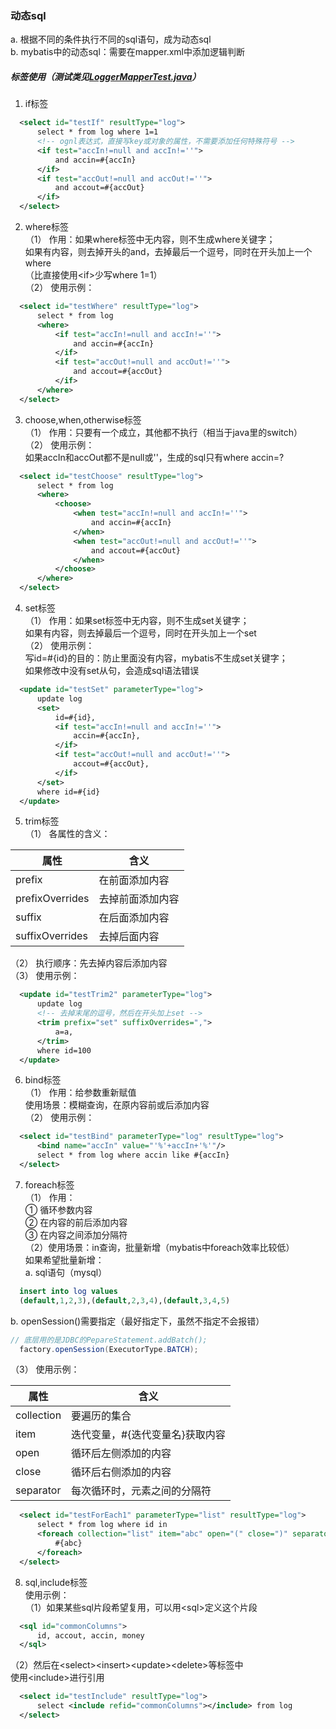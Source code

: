 ### 动态sql
a. 根据不同的条件执行不同的sql语句，成为动态sql  
b. mybatis中的动态sql：需要在mapper.xml中添加逻辑判断  

##### 标签使用（测试类见[LoggerMapperTest.java](https://github.com/HelloKittycoder/JavaWebLearning/blob/master/FrameworkPre/mybatis-study/mybatis07/src/test/java/com/bjsxt/mapper/LoggerMapperTest.java)）
1. if标签  
  ```xml
    <select id="testIf" resultType="log">
        select * from log where 1=1
        <!-- ognl表达式，直接写key或对象的属性，不需要添加任何特殊符号 -->
        <if test="accIn!=null and accIn!=''">
            and accin=#{accIn}
        </if>
        <if test="accOut!=null and accOut!=''">
            and accout=#{accOut}
        </if>
    </select>
  ```
2. where标签  
（1） 作用：如果where标签中无内容，则不生成where关键字；  
如果有内容，则去掉开头的and，去掉最后一个逗号，同时在开头加上一个where  
（比直接使用&lt;if&gt;少写where 1=1）  
（2） 使用示例：  
  ```xml
    <select id="testWhere" resultType="log">
        select * from log
        <where>
            <if test="accIn!=null and accIn!=''">
                and accin=#{accIn}
            </if>
            <if test="accOut!=null and accOut!=''">
                and accout=#{accOut}
            </if>
        </where>
    </select>
  ```
3. choose,when,otherwise标签  
（1） 作用：只要有一个成立，其他都不执行（相当于java里的switch）  
（2） 使用示例：  
如果accIn和accOut都不是null或''，生成的sql只有where accin=?
  ```xml
    <select id="testChoose" resultType="log">
        select * from log
        <where>
            <choose>
                <when test="accIn!=null and accIn!=''">
                    and accin=#{accIn}
                </when>
                <when test="accOut!=null and accOut!=''">
                    and accout=#{accOut}
                </when>
            </choose>
        </where>
    </select>
  ```
4. set标签  
（1） 作用：如果set标签中无内容，则不生成set关键字；  
如果有内容，则去掉最后一个逗号，同时在开头加上一个set  
（2） 使用示例：  
写id=#{id}的目的：防止<set>里面没有内容，mybatis不生成set关键字；  
如果修改中没有set从句，会造成sql语法错误
  ```xml
    <update id="testSet" parameterType="log">
        update log
        <set>
            id=#{id},
            <if test="accIn!=null and accIn!=''">
                accin=#{accIn},
            </if>
            <if test="accOut!=null and accOut!=''">
                accout=#{accOut},
            </if>
        </set>
        where id=#{id}
    </update>
  ```
5. trim标签  
（1） 各属性的含义：  

属性  | 含义
------------- | -------------
prefix  | 在前面添加内容
prefixOverrides  | 去掉前面添加内容
suffix  | 在后面添加内容
suffixOverrides  | 去掉后面内容

（2） 执行顺序：先去掉内容后添加内容  
（3） 使用示例：  
  ```xml
    <update id="testTrim2" parameterType="log">
        update log
        <!-- 去掉末尾的逗号，然后在开头加上set -->
        <trim prefix="set" suffixOverrides=",">
            a=a,
        </trim>
        where id=100
    </update>
  ```
6. bind标签  
（1） 作用：给参数重新赋值  
使用场景：模糊查询，在原内容前或后添加内容  
（2） 使用示例：  
  ```xml
    <select id="testBind" parameterType="log" resultType="log">
        <bind name="accIn" value="'%'+accIn+'%'"/>
        select * from log where accin like #{accIn}
    </select>
  ```
7. foreach标签  
（1） 作用：  
① 循环参数内容  
② 在内容的前后添加内容  
③ 在内容之间添加分隔符  
（2）使用场景：in查询，批量新增（mybatis中foreach效率比较低）  
如果希望批量新增：  
a. sql语句（mysql）  
  ```sql
    insert into log values
    (default,1,2,3),(default,2,3,4),(default,3,4,5)
  ```
b. openSession()需要指定（最好指定下，虽然不指定不会报错）  
  ```java
  // 底层用的是JDBC的PepareStatement.addBatch();
    factory.openSession(ExecutorType.BATCH);
  ```
（3） 使用示例：  

属性  | 含义
------------- | -------------
collection  | 要遍历的集合
item  | 迭代变量，#{迭代变量名}获取内容
open  | 循环后左侧添加的内容
close  | 循环后右侧添加的内容
separator  | 每次循环时，元素之间的分隔符
  ```xml
    <select id="testForEach1" parameterType="list" resultType="log">
        select * from log where id in
        <foreach collection="list" item="abc" open="(" close=")" separator=",">
            #{abc}
        </foreach>
    </select>
  ```
8. sql,include标签  
使用示例：  
（1）如果某些sql片段希望复用，可以用&lt;sql&gt;定义这个片段  
  ```xml
    <sql id="commonColumns">
        id, accout, accin, money
    </sql>
  ```
（2）然后在&lt;select&gt;&lt;insert&gt;&lt;update&gt;&lt;delete&gt;等标签中  
使用&lt;include&gt;进行引用  
  ```xml
    <select id="testInclude" resultType="log">
        select <include refid="commonColumns"></include> from log
    </select>
  ```
